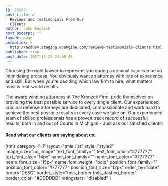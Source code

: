 ```yaml
---
ID: 26209
post_title: >
  Reviews and Testimonials From Our
  Clients
author: John English
post_excerpt: ""
layout: page
permalink: >
  http://acddev.staging.wpengine.com/reviews-testimonials-clients.html
published: true
post_date: 2017-11-25 23:09:46
---
```

Choosing the right lawyer to represent you during a criminal case can be an intimidating process. You obviously want an attorney with lots of experience and skill. But when you're deciding which law firm to hire, what matters most is real-world results.

The <a href="https://acddev.staging.wpengine.com/kronzek-firm-won-aiocla-award-top-10-criminal-law-firms.html">award winning attorneys</a> at The Kronzek Firm, pride themselves on providing the best possible service to every single client. Our experienced criminal defense attorneys are dedicated, compassionate and work hard to achieve the best possible results in every case we take on. Our experienced team of skilled professionals has a proven track record of successful results, both in and out of Courts in Michigan - Just ask our satisfied clients!

<h4>Read what our clients are saying about us:</h4>
[tmls category="-1" layout="tmls_list" style="style2" image_size="no_image" text_font_family="" text_font_color="#777777" text_font_size="14px" name_font_family="" name_font_color="#777777" neme_font_size="15px" neme_font_weight="bold" position_font_family="" position_font_color="#777777" position_font_size="12px" order_by="date" order="DESC" border_style="tmls_border tmls_dashed_border" border_color="#DDDDDD" ratingstars="disabled" ]